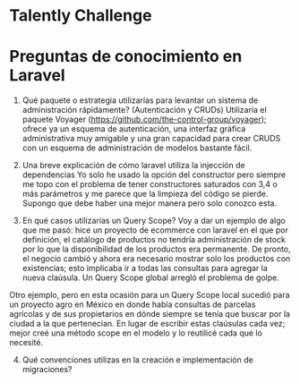 # Talently Challenge

# Preguntas de conocimiento en Laravel

1. Qué paquete o estrategia utilizarías para levantar un sistema de administración rápidamente? (Autenticación y CRUDs)
Utilizaría el paquete Voyager (https://github.com/the-control-group/voyager); ofrece ya un esquema de autenticación, una interfaz gráfica administrativa muy amigable y una gran capacidad para crear CRUDS con un esquema de administración de modelos bastante fácil.

2. Una breve explicación de cómo laravel utiliza la injección de dependencias
Yo solo he usado la opción del constructor pero siempre me topo con el problema de tener constructores saturados con 3,4 o más parámetros y me parece que la limpieza del código se pierde. Supongo que debe haber una mejor manera pero solo conozco esta.

3. En qué casos utilizarías un Query Scope?
Voy a dar un ejemplo de algo que me pasó: hice un proyecto de ecommerce con laravel en el que por definición, el catálogo de productos no tendría administración de stock por lo que la disponibilidad de los productos era permanente. De pronto, el negocio cambió y ahora era necesario mostrar solo los productos con existencias; esto implicaba ir a todas las consultas para agregar la nueva claúsula. Un Query Scope global arregló el problema de golpe. 

Otro ejemplo, pero en esta ocasión para un Query Scope local sucedió para un proyecto agro en México en donde había consultas de parcelas agrícolas y de sus propietarios en dónde siempre se tenía que buscar por la ciudad a la que pertenecían. En lugar de escribir estas claúsulas cada vez; mejor creé una método scope  en el modelo y lo reutilicé cada que lo necesité.

4. Qué convenciones utilizas en la creación e implementación de migraciones?
